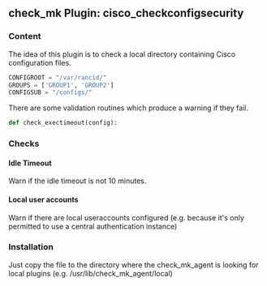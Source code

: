 ## check_mk Plugin: cisco_checkconfigsecurity

### Content
The idea of this plugin is to check a local directory containing Cisco configuration files.

```python
CONFIGROOT = "/var/rancid/"
GROUPS = ['GROUP1', 'GROUP2']
CONFIGSUB = "/configs/"
```
There are some validation routines which produce a warning if they fail.

```python
def check_exectimeout(config):
```

### Checks

#### Idle Timeout
Warn if the idle timeout is not 10 minutes.

#### Local user accounts
Warn if there are local useraccounts configured (e.g. because it's only
permitted to use a central authentication instance)

### Installation
Just copy the file to the directory where the check_mk_agent is looking for
local plugins (e.g. /usr/lib/check_mk_agent/local)

